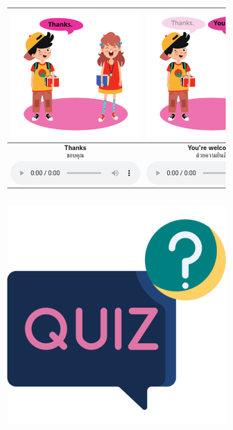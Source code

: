 
<div class="carrousel">


|![](/media/img/thanks/Thanks.svg)|![](/media/img/thanks/You're&#x20;welcome.svg)|![](/media/img/thanks/Thank&#x20;you.svg)|![](/media/img/thanks/That's&#x20;all&#x20;right.svg)|![](/media/img/thanks/Thank&#x20;you&#x20;for&#x20;your&#x20;help.svg)|![](/media/img/thanks/My&#x20;pleasure.svg)|![](/media/img/thanks/Many&#x20;thanks.svg)|![](/media/img/thanks/That's&#x20;OK.svg)|![](/media/img/thanks/Thanks&#x20;a&#x20;lot.svg)|![](/media/img/thanks/With&#x20;pleasure.svg)|![](/media/img/thanks/Thank&#x20;you&#x20;very&#x20;much.svg)|![](/media/img/thanks/Don't&#x20;mention&#x20;it.svg)|
| :----: | :----: | :----: | :----: | :----: | :----: | :----: | :----: | :----: | :----: | :----: | :----: |
|**Thanks**<br>ขอบคุณ|**You're welcome**<br>ด้วยความยินดี|**Thank you**<br>ขอบคุณ|**That's all right**<br>ไม่เป็นไร|**Thank you for your help**<br>ขอบคุณสำหรับความช่วยเหลือ|**My pleasure**<br>ด้วยความยินดี|**Many thanks**<br>ขอบคุณมากๆ|**That's OK**<br>ไม่เป็นไร|**Thanks a lot**<br>ขอบคุณมาก|**With pleasure**<br>ด้วยความยินดี|**Thank you very much**<br>ขอบคุณมาก|**Don't mention it**<br>ไม่เป็นไร|
|![](/media/audio/Thanks.mp3)|![](/media/audio/You're&#x20;welcome.mp3)|![](/media/audio/Thank&#x20;you.mp3)|![](/media/audio/That's&#x20;all&#x20;right.mp3)|![](/media/audio/Thank&#x20;you&#x20;for&#x20;your&#x20;help.mp3)|![](/media/audio/My&#x20;pleasure.mp3)|![](/media/audio/Many&#x20;thanks.mp3)|![](/media/audio/That's&#x20;OK.mp3)|![](/media/audio/Thanks&#x20;a&#x20;lot.mp3)|![](/media/audio/With&#x20;pleasure.mp3)|![](/media/audio/Thank&#x20;you&#x20;very&#x20;much.mp3)|![](/media/audio/Don't&#x20;mention&#x20;it.mp3)|

</div>



# ![icon](/media/icons/quiz.svg) 
